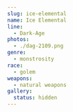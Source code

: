 ```yaml
---
slug: ice-elemental
name: Ice Elemental
line:
  - Dark-Age
photos:
  - ./dag-2109.png
genre:
  - monstrosity
race:
  - golem
weapons:
  - natural weapons
gallery:
  status: hidden
---
```

